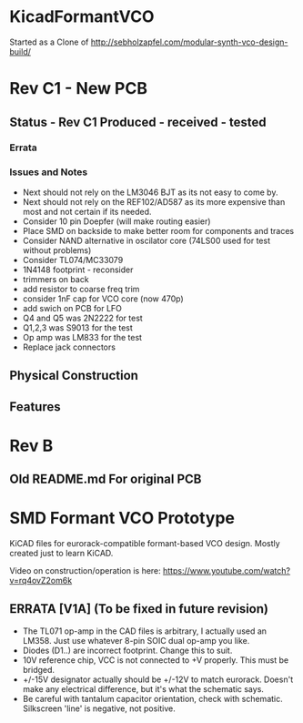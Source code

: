 # KicadFormantVCO
Started as a Clone of http://sebholzapfel.com/modular-synth-vco-design-build/

# Rev C1 - New PCB


## Status - Rev C1 Produced - received - tested
### Errata

### Issues and Notes
 - Next should not rely on the LM3046 BJT as its not easy to come by.
 - Next should not rely on the REF102/AD587 as its more expensive than most and not certain if its needed.
 - Consider 10 pin Doepfer (will make routing easier)
 - Place SMD on backside to make better room for components and traces
 - Consider NAND alternative in oscilator core (74LS00 used for test without problems)
 - Consider TL074/MC33079
 - 1N4148 footprint - reconsider
 - trimmers on back
 - add resistor to coarse freq trim
 - consider 1nF cap for VCO core (now 470p)
 - add swich on PCB for LFO
 - Q4 and Q5 was 2N2222 for test
 - Q1,2,3 was S9013 for the test
 - Op amp was LM833 for the test
 - Replace jack connectors 

## Physical Construction

## Features


# Rev B
## Old README.md For original PCB
# SMD Formant VCO Prototype
KiCAD files for eurorack-compatible formant-based VCO design. Mostly created just to learn KiCAD.

Video on construction/operation is here: https://www.youtube.com/watch?v=rq4ovZ2om6k

## ERRATA [V1A] (To be fixed in future revision)
- The TL071 op-amp in the CAD files is arbitrary, I actually used an LM358. Just use whatever 8-pin SOIC dual op-amp you like.
- Diodes (D1..) are incorrect footprint. Change this to suit.
- 10V reference chip, VCC is not connected to +V properly. This must be bridged.
- +/-15V designator actually should be +/-12V to match eurorack. Doesn't make any electrical difference, but it's what the schematic says.
- Be careful with tantalum capacitor orientation, check with schematic. Silkscreen 'line' is negative, not positive.
